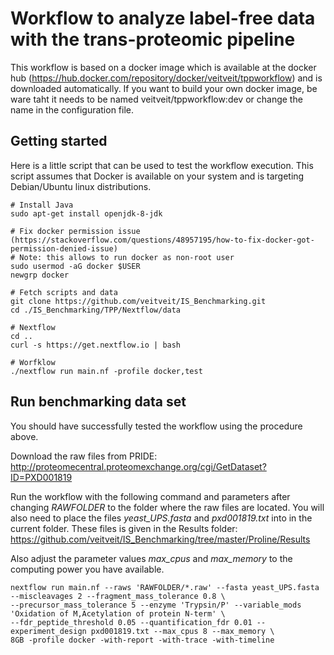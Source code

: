 # Workflow to analyze label-free data with the trans-proteomic pipeline

This workflow is based on a docker image which is available at the docker hub (https://hub.docker.com/repository/docker/veitveit/tppworkflow) and is downloaded automatically.
If you want to build your own docker image, be ware taht it needs to be named veitveit/tppworkflow:dev or change the name in the configuration file. 

## Getting started

Here is a little script that can be used to test the workflow execution.
This script assumes that Docker is available on your system and is targeting Debian/Ubuntu linux distributions.

```
# Install Java
sudo apt-get install openjdk-8-jdk

# Fix docker permission issue (https://stackoverflow.com/questions/48957195/how-to-fix-docker-got-permission-denied-issue)
# Note: this allows to run docker as non-root user
sudo usermod -aG docker $USER
newgrp docker

# Fetch scripts and data
git clone https://github.com/veitveit/IS_Benchmarking.git
cd ./IS_Benchmarking/TPP/Nextflow/data

# Nextflow
cd ..
curl -s https://get.nextflow.io | bash

# Worfklow
./nextflow run main.nf -profile docker,test

```

## Run benchmarking data set

You should have successfully tested the workflow using the procedure above.

Download the raw files from PRIDE: http://proteomecentral.proteomexchange.org/cgi/GetDataset?ID=PXD001819

Run the workflow with the following command and parameters after changing _RAWFOLDER_ to the folder where the raw files are located. You will also need to place the files _yeast_UPS.fasta_ and _pxd001819.txt_ into in the current folder. These files is given in the Results folder: https://github.com/veitveit/IS_Benchmarking/tree/master/Proline/Results

Also adjust the parameter values _max_cpus_ and _max_memory_ to the computing power you have available.
```
nextflow run main.nf --raws 'RAWFOLDER/*.raw' --fasta yeast_UPS.fasta --miscleavages 2 --fragment_mass_tolerance 0.8 \
--precursor_mass_tolerance 5 --enzyme 'Trypsin/P' --variable_mods 'Oxidation of M,Acetylation of protein N-term' \
--fdr_peptide_threshold 0.05 --quantification_fdr 0.01 --experiment_design pxd001819.txt --max_cpus 8 --max_memory \
8GB -profile docker -with-report -with-trace -with-timeline


```


